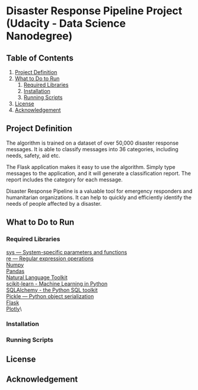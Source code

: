 # Disaster Response Pipeline Project (Udacity - Data Science Nanodegree)

## Table of Contents
1. [Project Definition](#description)
2. [What to Do to Run](#getting_started)
	1. [Required Libraries](#dependencies)
	2. [Installation](#installation)
	3. [Running Scripts](#execution)
3. [License](#license)
4. [Acknowledgement](#acknowledgement)

<a name="descripton"></a>
## Project Definition
The algorithm is trained on a dataset of over 50,000 disaster response messages. It is able to classify messages into 36 categories, including needs, safety, aid etc.

The Flask application makes it easy to use the algorithm. Simply type messages to the application, and it will generate a classification report. The report includes the category for each message.

Disaster Response Pipeline is a valuable tool for emergency responders and humanitarian organizations. It can help to quickly and efficiently identify the needs of people affected by a disaster.

<a name="getting_started"></a>
## What to Do to Run

<a name="dependencies"></a>
### Required Libraries

[sys — System-specific parameters and functions](https://docs.python.org/3/library/sys.html)\
[re — Regular expression operations](https://docs.python.org/3/library/re.html)\
[Numpy](https://numpy.org/install/)\
[Pandas](https://pandas.pydata.org/)\
[Natural Language Toolkit](https://www.nltk.org/)\
[scikit-learn - Machine Learning in Python](https://scikit-learn.org/)\
[SQLAlchemy - the Python SQL toolkit](https://www.sqlalchemy.org/)\
[Pickle — Python object serialization](https://docs.python.org/3/library/pickle.html)\
[Flask](https://flask.palletsprojects.com/en/3.0.x/)\
[Plotly](https://plotly.com/)\



<a name="installation"></a>
### Installation

<a name="execution"></a>
### Running Scripts

<a name="license"></a>
## License

<a name="acknowledgement"></a>
## Acknowledgement
